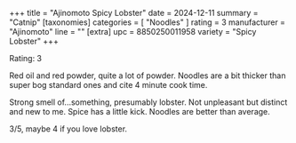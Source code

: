 +++
title = "Ajinomoto Spicy Lobster"
date = 2024-12-11
summary = "Catnip"
[taxonomies]
categories = [ "Noodles" ]
rating = 3
manufacturer = "Ajinomoto"
line = ""
[extra]
upc = 8850250011958
variety = "Spicy Lobster"
+++

Rating: 3

Red oil and red powder, quite a lot of powder.
Noodles are a bit thicker than super bog standard ones and cite 4 minute cook time.

Strong smell of...something, presumably lobster.
Not unpleasant but distinct and new to me.
Spice has a little kick.
Noodles are better than average.

3/5, maybe 4 if you love lobster.
